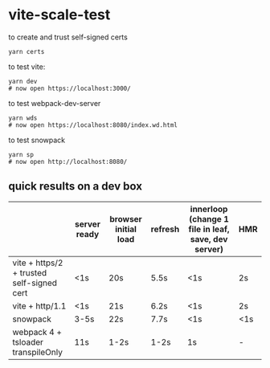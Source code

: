 # vite-scale-test

to create and trust self-signed certs

```
yarn certs
```

to test vite:

```
yarn dev
# now open https://localhost:3000/
```

to test webpack-dev-server

```
yarn wds
# now open https://localhost:8080/index.wd.html
```

to test snowpack

```
yarn sp
# now open http://localhost:8080/
```

## quick results on a dev box

|                                           | server ready | browser initial load | refresh | innerloop (change 1 file in leaf, save, dev   server) | HMR |
|-------------------------------------------|--------------|----------------------|---------|-------------------------------------------------------|-----|
| vite + https/2 + trusted self-signed cert | <1s          | 20s                  | 5.5s    | <1s                                                   | 2s  |
| vite + http/1.1                           | <1s          | 21s                  | 6.2s    | <1s                                                   | 2s  |
| snowpack                                  | 3-5s         | 22s                  | 7.7s    | <1s                                                   | <1s   |
| webpack 4 + tsloader transpileOnly        | 11s          | 1-2s                 | 1-2s    | 1s                                                    | -   |